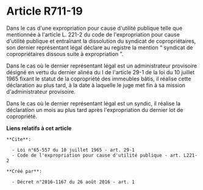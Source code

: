 # Article R711-19

Dans le cas d'une expropriation pour cause d'utilité publique telle que mentionnée à l'article L. 221-2 du code de
l'expropriation pour cause d'utilité publique et entraînant la dissolution du syndicat de copropriétaires, son dernier
représentant légal déclare au registre la mention “ syndicat de copropriétaires dissous suite à expropriation ”. 

Dans le cas où le dernier représentant légal est un administrateur provisoire désigné en vertu du dernier alinéa du I de
l'article 29-1 de la loi du 10 juillet 1965 fixant le statut de la copropriété des immeubles bâtis, il réalise cette
déclaration au plus tard, à la date à laquelle le juge met fin à sa mission d'administrateur provisoire. 

Dans le cas où le dernier représentant légal est un syndic, il réalise la déclaration un mois au plus tard après
l'expropriation du dernier lot de copropriété.

**Liens relatifs à cet article**

	**Cite**:

	  - Loi n°65-557 du 10 juillet 1965 - art. 29-1
	  - Code de l'expropriation pour cause d'utilité publique - art. L221-2

	**Créé par**:

	  - Décret n°2016-1167 du 26 août 2016 - art. 1

